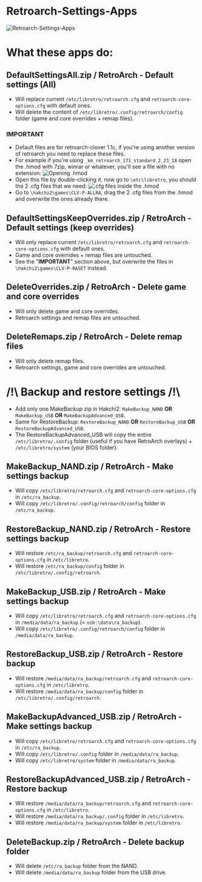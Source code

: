 # Retroarch-Settings-Apps

![Retroarch-Settings-Apps](https://i.imgur.com/msXRJqZ.png "Retroarch-Settings-Apps")

# What these apps do:

## DefaultSettingsAll.zip / RetroArch - Default settings (All)

   - Will replace current `/etc/libretro/retroarch.cfg` and `retroarch-core-options.cfg` with default ones.
   - Will delete the content of `/etc/libretro/.config/retroarch/config` folder (game and core overrides + remap files).
   
### IMPORTANT

   - Default files are for retroarch-clover 1.1c, if you're using another version of retroarch you need to replace these files.
   - For example if you're using `_km_retroarch_171_standard_2_23_18` open the .hmod with 7zip, winrar or whatever, you'll see a file with no extension:
   ![Opening .hmod](https://i.imgur.com/qbwUdcF.png "Opening .hmod")
   - Open this file by double-clicking it, now go to `\etc\libretro`, you should the 2 .cfg files that we need:
   ![.cfg files inside the .hmod](https://i.imgur.com/nktevXz.png ".cfg files inside the .hmod")
   - Go to `\hakchi2\games\CLV-P-ALLRA`, drag the 2 .cfg files from the .hmod and overwrite the ones already there.

## DefaultSettingsKeepOverrides.zip / RetroArch - Default settings (keep overrides)

   - Will only replace current `/etc/libretro/retroarch.cfg` and `retroarch-core-options.cfg` with default ones.
   - Game and core overrides + remap files are untouched.
   - See the "**IMPORTANT**" section above, but overwrite the files in `\hakchi2\games\CLV-P-RASET` instead.

## DeleteOverrides.zip / RetroArch - Delete game and core overrides

   - Will only delete game and core overrides.
   - Retroarch settings and remap files are untouched.

## DeleteRemaps.zip / RetroArch - Delete remap files

   - Will only delete remap files.
   - Retroarch settings, game and core overrides are untouched.

# /!\ Backup and restore settings /!\

   - Add only one MakeBackup zip in Hakchi2: `MakeBackup_NAND` **OR** `MakeBackup_USB` **OR** `MakeBackupAdvanced_USB`.
   - Same for RestoreBackup: `RestoreBackup_NAND` **OR** `RestoreBackup_USB` **OR** `RestoreBackupAdvanced_USB`.
   - The RestoreBackupAdvanced_USB will copy the entire `/etc/libretro/.config` folder (useful if you have RetroArch overlays) + `/etc/libretro/system` (your BIOS folder).

## MakeBackup_NAND.zip / RetroArch - Make settings backup

   - Will copy `/etc/libretro/retroarch.cfg` and `retroarch-core-options.cfg` in `/etc/ra_backup`.
   - Will copy `/etc/libretro/.config/retroarch/config` folder in `/etc/ra_backup`.

## RestoreBackup_NAND.zip / RetroArch - Restore settings backup

   - Will restore `/etc/ra_backup/retroarch.cfg` and `retroarch-core-options.cfg` in `/etc/libretro`.
   - Will restore `/etc/ra_backup/config` folder in `/etc/libretro/.config/retroarch`.

## MakeBackup_USB.zip / RetroArch - Make settings backup

   - Will copy `/etc/libretro/retroarch.cfg` and `retroarch-core-options.cfg` in `/media/data/ra_backup` (= `usb:\data\ra_backup`).
   - Will copy `/etc/libretro/.config/retroarch/config` folder in `/media/data/ra_backup`.

## RestoreBackup_USB.zip / RetroArch - Restore backup

   - Will restore `/media/data/ra_backup/retroarch.cfg` and `retroarch-core-options.cfg` in `/etc/libretro`.
   - Will restore `/media/data/ra_backup/config` folder in `/etc/libretro/.config/retroarch`.

## MakeBackupAdvanced_USB.zip / RetroArch - Make settings backup

   - Will copy `/etc/libretro/retroarch.cfg` and `retroarch-core-options.cfg` in `/etc/ra_backup`.
   - Will copy `/etc/libretro/.config` folder in `/media/data/ra_backup`.
   - Will copy `/etc/libretro/system` folder in `/media/data/ra_backup`.
   
## RestoreBackupAdvanced_USB.zip / RetroArch - Restore backup

   - Will restore `/media/data/ra_backup/retroarch.cfg` and `retroarch-core-options.cfg` in `/etc/libretro`.
   - Will restore `/media/data/ra_backup/.config` folder in `/etc/libretro`.
   - Will restore `/media/data/ra_backup/system` folder in `/etc/libretro`.

## DeleteBackup.zip / RetroArch - Delete backup folder

   - Will delete `/etc/ra_backup` folder from the NAND.
   - Will delete `/media/data/ra_backup` folder from the USB drive.
